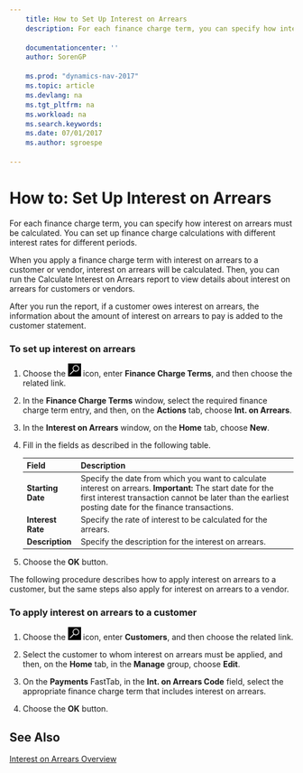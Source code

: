 ```yaml
---
    title: How to Set Up Interest on Arrears
    description: For each finance charge term, you can specify how interest on arrears must be calculated. You can set up finance charge calculations with different interest rates for different periods.

    documentationcenter: ''
    author: SorenGP

    ms.prod: "dynamics-nav-2017"
    ms.topic: article
    ms.devlang: na
    ms.tgt_pltfrm: na
    ms.workload: na
    ms.search.keywords:
    ms.date: 07/01/2017
    ms.author: sgroespe

---
```

# How to: Set Up Interest on Arrears
For each finance charge term, you can specify how interest on arrears must be calculated. You can set up finance charge calculations with different interest rates for different periods.  

 When you apply a finance charge term with interest on arrears to a customer or vendor, interest on arrears will be calculated. Then, you can run the Calculate Interest on Arrears report to view details about interest on arrears for customers or vendors.  

 After you run the report, if a customer owes interest on arrears, the information about the amount of interest on arrears to pay is added to the customer statement.  

### To set up interest on arrears  

1.  Choose the ![Search for Page or Report](../../media/ui-search/search_small.png "Search for Page or Report icon") icon, enter **Finance Charge Terms**, and then choose the related link.  

2.  In the **Finance Charge Terms** window, select the required finance charge term entry, and then, on the **Actions** tab, choose **Int. on Arrears**.  

3.  In the **Interest on Arrears** window, on the **Home** tab, choose **New**.  

4.  Fill in the fields as described in the following table.  

    |Field|Description|  
    |---------------------------------|---------------------------------------|  
    |**Starting Date**|Specify the date from which you want to calculate interest on arrears. **Important:**  The start date for the first interest transaction cannot be later than the earliest posting date for the finance transactions.|  
    |**Interest Rate**|Specify the rate of interest to be calculated for the arrears.|  
    |**Description**|Specify the description for the interest on arrears.|  

5.  Choose the **OK** button.  

 The following procedure describes how to apply interest on arrears to a customer, but the same steps also apply for interest on arrears to a vendor.  

### To apply interest on arrears to a customer  

1.  Choose the ![Search for Page or Report](../../media/ui-search/search_small.png "Search for Page or Report icon") icon, enter **Customers**, and then choose the related link.  

2.  Select the customer to whom interest on arrears must be applied, and then, on the **Home** tab, in the **Manage** group, choose **Edit**.  

3.  On the **Payments** FastTab, in the **Int. on Arrears Code** field, select the appropriate finance charge term that includes interest on arrears.  

4.  Choose the **OK** button.  

## See Also  
 [Interest on Arrears Overview](interest-on-arrears-overview.md)   
